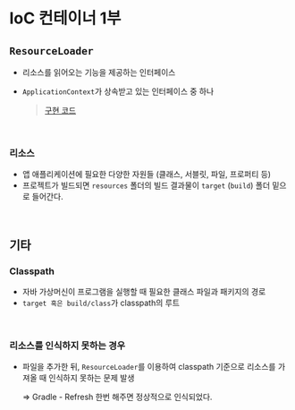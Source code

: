 # IoC 컨테이너 1부

## `ResourceLoader`

- 리소스를 읽어오는 기능을 제공하는 인터페이스

- `ApplicationContext`가 상속받고 있는 인터페이스 중 하나

  > [구현 코드](https://github.com/beginin15/spring-framework-core/commit/68f4100ef63422e09f37752c96ebcec12059510a)

</br>

### 리소스 

- 앱 애플리케이션에 필요한 다양한 자원들 (클래스, 서블릿, 파일, 프로퍼티 등)
- 프로젝트가 빌드되면 `resources` 폴더의 빌드 결과물이 `target` (`build`) 폴더 밑으로 들어간다.

</br>

## 기타

### Classpath

- 자바 가상머신이 프로그램을 실행할 때 필요한 클래스 파일과 패키지의 경로
- `target 혹은 build/class`가 classpath의 루트

</br>

### 리소스를 인식하지 못하는 경우

- 파일을 추가한 뒤, `ResourceLoader`를 이용하여 classpath 기준으로 리소스를 가져올 때 인식하지 못하는 문제 발생

  => Gradle - Refresh 한번 해주면 정상적으로 인식되었다.
